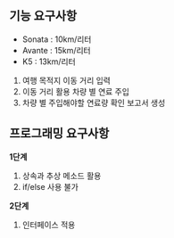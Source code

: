 ## 기능 요구사항
* Sonata : 10km/리터
* Avante : 15km/리터
* K5 : 13km/리터

1. 여행 목적지 이동 거리 입력
2. 이동 거리 활용 차량 별 연료 주입
3. 차량 별 주입해야할 연료량 확인 보고서 생성

## 프로그래밍 요구사항
**1단계**
1. 상속과 추상 메소드 활용
2. if/else 사용 불가

**2단계**
1. 인터페이스 적용